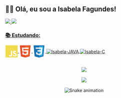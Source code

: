 

  ## 👩‍💻 Olá, eu sou a Isabela Fagundes!
   <div>
    <a href="https://github.com/isabelafagundes">
    <img height="166em" src="https://github-readme-stats.vercel.app/api?username=isabelafagundes&show_icons=true&theme=aura&include_all_commits=true&count_private=true"/>
    <img height="166em" src="https://github-readme-stats.vercel.app/api/top-langs/?username=isabelafagundes&layout=compact&langs_count=7&theme=aura"/>
  </div>
  
  ### 📚 Estudando:
  <div style="display: inline_block">
    <img align="center" alt="Isabela-Js" height="40" width="40" src="https://raw.githubusercontent.com/devicons/devicon/master/icons/javascript/javascript-plain.svg">
    <img align="center" alt="Isabela-HTML" height="40" width="40" src="https://raw.githubusercontent.com/devicons/devicon/master/icons/html5/html5-original.svg">
    <img align="center" alt="Isabela-CSS" height="40" width="40" src="https://raw.githubusercontent.com/devicons/devicon/master/icons/css3/css3-original.svg">
    <img align="center" alt="Isabela-JAVA" height="40" width="40" src="https://cdn.jsdelivr.net/gh/devicons/devicon/icons/java/java-original.svg">
    <img align="center" alt="Isabela-C" height="40" width="40" src="https://cdn.jsdelivr.net/gh/devicons/devicon/icons/c/c-original.svg">
  </div>

  ##
      
  <div style="display: inline_block" align="center">
    <a href="https://www.linkedin.com/in/isabela-fagundes2004/" target="_blank"><img src="https://img.shields.io/badge/-LinkedIn-%230077B5?style=for-the-badge&logo=linkedin&logoColor=white" target="_blank"></a>

  <a href = "mailto:isabelahidalgo.2004@gmail.com"><img src="https://img.shields.io/badge/-Gmail-%23333?style=for-the-badge&logo=gmail&logoColor=white" target="_blank"></a>
  
  ![Snake animation](https://github.com/isabelafagundes/isabelafagundes/blob/output/github-contribution-grid-snake.svg)
  
  </div>
  
  

